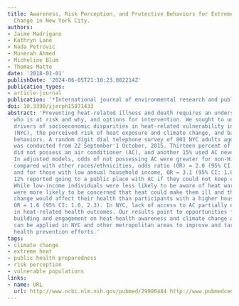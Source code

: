 ```yaml
---
title: Awareness, Risk Perception, and Protective Behaviors for Extreme Heat and Climate
  Change in New York City.
authors:
- Jaime Madrigano
- Kathryn Lane
- Nada Petrovic
- Munerah Ahmed
- Micheline Blum
- Thomas Matte
date: '2018-01-01'
publishDate: '2024-06-05T21:10:23.082214Z'
publication_types:
- article-journal
publication: '*International journal of environmental research and public health*'
doi: 10.3390/ijerph15071433
abstract: 'Preventing heat-related illness and death requires an understanding of
  who is at risk and why, and options for intervention. We sought to understand the
  drivers of socioeconomic disparities in heat-related vulnerability in New York City
  (NYC), the perceived risk of heat exposure and climate change, and barriers to protective
  behaviors. A random digit dial telephone survey of 801 NYC adults aged 18 and older
  was conducted from 22 September⁻1 October, 2015. Thirteen percent of the population
  did not possess an air conditioner (AC), and another 15% used AC never/infrequently.
  In adjusted models, odds of not possessing AC were greater for non-Hispanic blacks
  compared with other races/ethnicities, odds ratio (OR) = 2.0 (95% CI: 1.1, 3.5),
  and for those with low annual household income, OR = 3.1 (95% CI: 1.8, 5.5). Only
  12% reported going to a public place with AC if they could not keep cool at home.
  While low-income individuals were less likely to be aware of heat warnings, they
  were more likely to be concerned that heat could make them ill and that climate
  change would affect their health than participants with a higher household income,
  OR = 1.6 (95% CI: 1.0, 2.3). In NYC, lack of access to AC partially explains disparities
  in heat-related health outcomes. Our results point to opportunities for knowledge
  building and engagement on heat-health awareness and climate change adaptation that
  can be applied in NYC and other metropolitan areas to improve and target public
  health prevention efforts.'
tags:
- climate change
- extreme heat
- public health preparedness
- risk perception
- vulnerable populations
links:
- name: URL
  url: http://www.ncbi.nlm.nih.gov/pubmed/29986484 http://www.pubmedcentral.nih.gov/articlerender.fcgi?artid=PMC6069135
---
```

